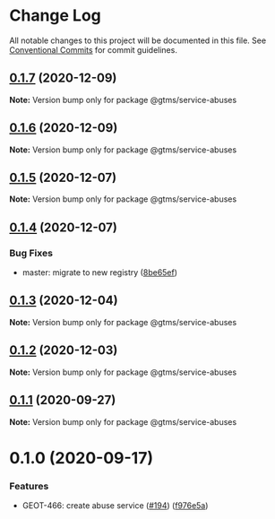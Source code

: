 # Change Log

All notable changes to this project will be documented in this file.
See [Conventional Commits](https://conventionalcommits.org) for commit guidelines.

## [0.1.7](https://github.com/mariusz-kabala/gtms-backend/compare/@gtms/service-abuses@0.1.6...@gtms/service-abuses@0.1.7) (2020-12-09)

**Note:** Version bump only for package @gtms/service-abuses





## [0.1.6](https://github.com/mariusz-kabala/gtms-backend/compare/@gtms/service-abuses@0.1.5...@gtms/service-abuses@0.1.6) (2020-12-09)

**Note:** Version bump only for package @gtms/service-abuses





## [0.1.5](https://github.com/mariusz-kabala/gtms-backend/compare/@gtms/service-abuses@0.1.4...@gtms/service-abuses@0.1.5) (2020-12-07)

**Note:** Version bump only for package @gtms/service-abuses





## [0.1.4](https://github.com/mariusz-kabala/gtms-backend/compare/@gtms/service-abuses@0.1.3...@gtms/service-abuses@0.1.4) (2020-12-07)


### Bug Fixes

* master: migrate to new registry ([8be65ef](https://github.com/mariusz-kabala/gtms-backend/commit/8be65efd63c6cc5ee541a46264955f0051ea4b7a))





## [0.1.3](https://github.com/mariusz-kabala/gtms-backend/compare/@gtms/service-abuses@0.1.2...@gtms/service-abuses@0.1.3) (2020-12-04)

**Note:** Version bump only for package @gtms/service-abuses





## [0.1.2](https://github.com/mariusz-kabala/gtms-backend/compare/@gtms/service-abuses@0.1.1...@gtms/service-abuses@0.1.2) (2020-12-03)

**Note:** Version bump only for package @gtms/service-abuses





## [0.1.1](https://github.com/mariusz-kabala/gtms-backend/compare/@gtms/service-abuses@0.1.0...@gtms/service-abuses@0.1.1) (2020-09-27)

**Note:** Version bump only for package @gtms/service-abuses





# 0.1.0 (2020-09-17)


### Features

* GEOT-466: create abuse service ([#194](https://github.com/mariusz-kabala/gtms-backend/issues/194)) ([f976e5a](https://github.com/mariusz-kabala/gtms-backend/commit/f976e5a0b2d95595c671832cddd00f04aa837f3e))
